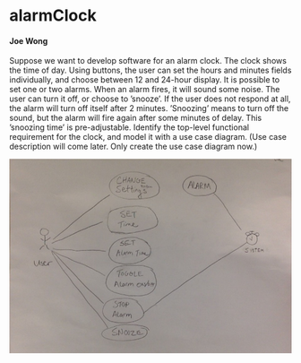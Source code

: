 # alarmClock
#### Joe Wong

Suppose we want to develop software for an alarm clock.  The clock shows the time of day. Using buttons, the user can set the hours and minutes fields individually, and choose between 12 and 24-hour display.  It is possible to set one or two alarms. When an alarm fires, it will sound some noise. The user can turn it off, or choose to ’snooze’. If the user does not respond at all, the alarm will turn off itself after 2 minutes. ’Snoozing’ means to turn off the sound, but the alarm will fire again after some minutes of delay. This ’snoozing time’ is pre-adjustable.  Identify the top-level functional requirement for the clock, and model it with a use case diagram.  (Use case description will come later.  Only create the use case diagram now.)

![alarmClockUseCase](AlarmClockUseCase.jpg)
